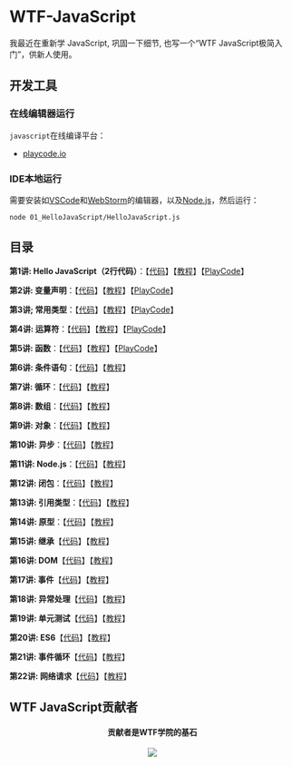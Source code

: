 # WTF-JavaScript
我最近在重新学 JavaScript, 巩固一下细节, 也写一个“WTF JavaScript极简入门”，供新人使用。

## 开发工具
### 在线编辑器运行

`javascript`在线编译平台：
* [playcode.io](https://playcode.io)

### IDE本地运行

需要安装如[VSCode](https://code.visualstudio.com/download)和[WebStorm](https://www.jetbrains.com/webstorm/)的编辑器，以及[Node.js](https://nodejs.org/zh-cn/download/)，然后运行：

```shell
node 01_HelloJavaScript/HelloJavaScript.js
```

## 目录
**第1讲: Hello JavaScript（2行代码）**：【[代码](https://github.com/WTFAcademy/WTF-JavaScript/blob/main/01_HelloJavaScript/HelloJavaScript.js)】【[教程](https://github.com/WTFAcademy/WTF-JavaScript/tree/main/01_HelloJavaScript/readme.md)】【[PlayCode](https://playcode.io/1051873)】

**第2讲: 变量声明**：【[代码](https://github.com/WTFAcademy/WTF-JavaScript/blob/main/02_Declaration/Declaration.js)】【[教程](https://github.com/WTFAcademy/WTF-JavaScript/tree/main/02_Declaration/readme.md)】【[PlayCode](https://playcode.io/1058216)】

**第3讲; 常用类型**：【[代码](https://github.com/WTFAcademy/WTF-JavaScript/blob/main/03_CommonTypes/CommonTypes.js)】【[教程](https://github.com/WTFAcademy/WTF-JavaScript/tree/main/03_CommonTypes/readme.md)】【[PlayCode](https://playcode.io/1059248)】

**第4讲: 运算符**：【[代码](https://github.com/WTFAcademy/WTF-JavaScript/blob/main/04_Operators/Operators.js)】【[教程](https://github.com/WTFAcademy/WTF-JavaScript/tree/main/04_Operators/readme.md)】【[PlayCode](https://playcode.io/1061414)】

**第5讲: 函数**：【[代码](https://github.com/WTFAcademy/WTF-JavaScript/blob/main/05_Function/Function.js)】【[教程](https://github.com/WTFAcademy/WTF-JavaScript/tree/main/05_Function/readme.md)】【[PlayCode](https://playcode.io/1109558)】

**第6讲: 条件语句**：【[代码](https://github.com/WTFAcademy/WTF-JavaScript/blob/main/06_Condition/Condition.js)】【[教程](https://github.com/WTFAcademy/WTF-JavaScript/tree/main/06_Condition/readme.md)】

**第7讲: 循环**：【[代码](https://github.com/WTFAcademy/WTF-JavaScript/blob/main/07_Loop/Loop.js)】【[教程](https://github.com/WTFAcademy/WTF-JavaScript/tree/main/07_Loop/readme.md)】

**第8讲: 数组**：【[代码](https://github.com/WTFAcademy/WTF-JavaScript/blob/main/08_Array/Array.js)】【[教程](https://github.com/WTFAcademy/WTF-JavaScript/tree/main/08_Array/readme.md)】

**第9讲: 对象**：【[代码](https://github.com/WTFAcademy/WTF-JavaScript/blob/main/09_Object/Object.js)】【[教程](https://github.com/WTFAcademy/WTF-JavaScript/tree/main/09_Object/readme.md)】

**第10讲: 异步**：【[代码](https://github.com/WTFAcademy/WTF-JavaScript/blob/main/10_Async)】【[教程](https://github.com/WTFAcademy/WTF-JavaScript/tree/main/10_Async/readme.md)】

**第11讲: Node.js**：【[代码](https://github.com/WTFAcademy/WTF-JavaScript/blob/main/11_Node)】【[教程](https://github.com/WTFAcademy/WTF-JavaScript/tree/main/11_Node/readme.md)】

**第12讲: 闭包**：【[代码](https://github.com/WTFAcademy/WTF-JavaScript/blob/main/12_Closure)】【[教程](https://github.com/WTFAcademy/WTF-JavaScript/tree/main/12_Closure/readme.md)】

**第13讲: 引用类型**：【[代码](https://github.com/WTFAcademy/WTF-JavaScript/blob/main/13_Reference)】【[教程](https://github.com/WTFAcademy/WTF-JavaScript/tree/main/13_Reference/readme.md)】

**第14讲: 原型**：【[代码](https://github.com/WTFAcademy/WTF-JavaScript/blob/main/14_Prototype)】【[教程](https://github.com/WTFAcademy/WTF-JavaScript/tree/main/14_Prototype/readme.md)】

**第15讲: 继承**【[代码](https://github.com/WTFAcademy/WTF-JavaScript/blob/main/15_Inheritance)】【[教程](https://github.com/WTFAcademy/WTF-JavaScript/tree/main/15_Inheritance/readme.md)】

**第16讲: DOM**【[代码](https://github.com/WTFAcademy/WTF-JavaScript/blob/main/16_DOM)】【[教程](https://github.com/WTFAcademy/WTF-JavaScript/tree/main/16_DOM/readme.md)】

**第17讲: 事件**【[代码](https://github.com/WTFAcademy/WTF-JavaScript/blob/main/17_Event)】【[教程](https://github.com/WTFAcademy/WTF-JavaScript/tree/main/17_Event/readme.md)】

**第18讲: 异常处理**【[代码](https://github.com/WTFAcademy/WTF-JavaScript/blob/main/18_Error)】【[教程](https://github.com/WTFAcademy/WTF-JavaScript/tree/main/18_Error/readme.md)】

**第19讲: 单元测试**【[代码](https://github.com/WTFAcademy/WTF-JavaScript/blob/main/19_UnitTest)】【[教程](https://github.com/WTFAcademy/WTF-JavaScript/tree/main/19_UnitTest/readme.md)】

**第20讲: ES6**【[代码](https://github.com/WTFAcademy/WTF-JavaScript/blob/main/20_ES6)】【[教程](https://github.com/WTFAcademy/WTF-JavaScript/tree/main/20_ES6/readme.md)】

**第21讲: 事件循环**【[代码](https://github.com/WTFAcademy/WTF-JavaScript/blob/main/21_EventLoop)】【[教程](https://github.com/WTFAcademy/WTF-JavaScript/tree/main/21_EventLoop/readme.md)】

**第22讲: 网络请求**【[代码](https://github.com/WTFAcademy/WTF-JavaScript/blob/main/22_Network)】【[教程](https://github.com/WTFAcademy/WTF-JavaScript/tree/main/22_Network/readme.md)】



## WTF JavaScript贡献者
<div align="center">
  <h4 align="center">
    贡献者是WTF学院的基石
  </h4>
  <a href="https://github.com/WTFAcademy/WTF-JavaScript/graphs/contributors">
    <img src="https://contrib.rocks/image?repo=WTFAcademy/WTF-JavaScript" />
  </a>
</div>
